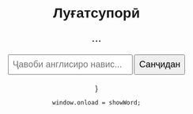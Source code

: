 <!DOCTYPE html>
<html lang="en">
<head>
  <meta charset="UTF-8">
  <title>Луғатсупорӣ бо Фармон</title>
  <style>
    body {
      font-family: sans-serif;
      text-align: center;
      margin: 50px;
    }
    #word-box {
      font-size: 24px;
      margin: 20px;
    }
    #result {
      margin-top: 20px;
      font-weight: bold;
    }
    input, button {
      font-size: 18px;
      padding: 8px;
    }
  </style>
</head>
<body>
  <h1>Луғатсупорӣ</h1>
  <div id="word-box">...</div>
  <input type="text" id="answer" placeholder="Ҷавоби англисиро навис...">
  <button onclick="checkAnswer()">Санҷидан</button>
  <div id="result"></div>

  <script>
    const words = [
      {tajik: "писандидан", english: "admired"},
      {tajik: "мутавозин", english: "balanced"},
      {tajik: "корҳои мактабӣ", english: "schoolwork"},
      {tajik: "фаъолиятҳои беруназсинфӣ", english: "extracurriculars"},
      {tajik: "ба назар мерасид", english: "seemed"},
      {tajik: "бе заҳмат", english: "effortless"},
      {tajik: "манзараҳо", english: "scenes"},
      {tajik: "роҳатӣ", english: "ease"},
      {tajik: "якҷо анҷом додан", english: "juggled"},
      {tajik: "вазн", english: "weight"},
    ];

    let current = 0;

    function showWord() {
      document.getElementById("word-box").textContent = "Тарҷума: " + words[current].tajik;
      document.getElementById("answer").value = "";
      document.getElementById("result").textContent = "";
    }

    function checkAnswer() {
      const input = document.getElementById("answer").value.trim().toLowerCase();
      const correct = words[current].english.toLowerCase();
      const result = document.getElementById("result");

      if (input === correct) {
        result.textContent = "✅ Дуруст!";
        current++;
        if (current < words.length) {
          setTimeout(showWord, 1000);
        } else {
          result.textContent = "🎉 Тамом шуд! Офарин!";
          document.getElementById("word-box").textContent = "";
        }
      } else {
        result.textContent = "❌ Нодуруст. Аз нав кӯшиш кун!";
      }

      <!DOCTYPE html>
<html lang="tg">
<head>
  <meta charset="UTF-8">
  <meta name="viewport" content="width=device-width, initial-scale=1.0">
  <title>Луғатнома</title>
  <link rel="stylesheet" href="style.css">
</head>
<body>
  <div class="container">
    <h1>Луғат аз тоҷикӣ ба англисӣ</h1>
    <div id="timer">09:00</div>
    <div id="word-counter">1 / 50</div>
    <div id="question">Калимаи №1: "об"</div>
    <input type="text" id="answer" placeholder="Ҷавоби англисӣ">
    <button onclick="checkAnswer()">Санҷиш</button>

    <div id="result-container" style="display: none;">
      <h2>Натиҷаҳо:</h2>
      <ul id="result-list"></ul>
    </div>

    <div id="end-buttons" style="display: none;">
      <button onclick="restart()">Аз нав супоридан</button>
      <button onclick="showResults()">Натиҷаҳо</button>
    </div>
  </div>

  <script src="script.js"></script>
</body>
</html>
    }

    window.onload = showWord;
  </script>
</body>
</html>
